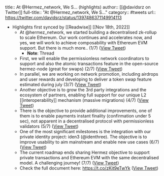 title:: At @Hermez_network, We S... (highlights)
author:: [[@davidsrz on Twitter]]
full-title:: "At @Hermez_network, We S..."
category:: #tweets
url:: https://twitter.com/davidsrz/status/1397486371149914113

- Highlights first synced by [[Readwise]] [[Nov 18th, 2022]]
	- At @hermez_network, we started building a decentralised zk-rollup to scale Ethereum. Our work continues and accelerates now, and yes, we will work to achieve composability with Ethereum EVM support. But there is much more.. (1/7) ([View Tweet](https://twitter.com/davidsrz/status/1397482219208417281))
		- **Note**: Thread
	- First, we will enable the permissionless network coordinators to support and also the atomic transactions feature in the open-source hermez-node (great for swaps) (2/7) ([View Tweet](https://twitter.com/davidsrz/status/1397482220139466752))
	- In parallel, we are working on network promotion, including airdrops and user rewards and developing to deliver a token swap feature estimated during july (3/7) ([View Tweet](https://twitter.com/davidsrz/status/1397482221678776321))
	- Another objective is to grow the 3rd party integrations and the ecosystem of partners, enabling full support for our unique L2 [[interoperability]] mechanism (massive migrations) (4/7) ([View Tweet](https://twitter.com/davidsrz/status/1397482222643564544))
	- There is the objective to provide additional improvements, one of them is to enable payments instant finality (confirmation under 5 sec), not apparent in a decentralised protocol with permissionless validators (5/7) ([View Tweet](https://twitter.com/davidsrz/status/1397482223532744706))
	- One of the most significant milestones is the integration with our private identity project: iden3 (@identhree). The objective is to improve usability to aim mainstream and enable new use cases (6/7) ([View Tweet](https://twitter.com/davidsrz/status/1397482224413458432))
	- The current roadmap ends sharing Hermez objective to support private transactions and Ethereum EVM with the same decentralised model.
	  A challenging journey! (7/7) ([View Tweet](https://twitter.com/davidsrz/status/1397482225432731648))
	- Check the full document here: 
	  https://t.co/zKit9eTwYk ([View Tweet](https://twitter.com/davidsrz/status/1397486371149914113))